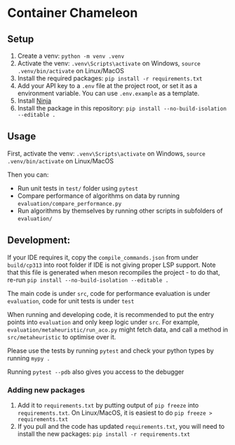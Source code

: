 # Container Chameleon

## Setup

1. Create a venv: `python -m venv .venv`
2. Activate the venv: `.venv\Scripts\activate` on Windows, `source .venv/bin/activate` on Linux/MacOS
3. Install the required packages: `pip install -r requirements.txt`
4. Add your API key to a `.env` file at the project root, or set it as a environment variable. You can use `.env.example` as a template.
5. Install [Ninja](https://github.com/ninja-build/ninja/wiki/Pre-built-Ninja-packages)
6. Install the package in this repository: `pip install --no-build-isolation --editable .`

## Usage

First, activate the venv: `.venv\Scripts\activate` on Windows, `source .venv/bin/activate` on Linux/MacOS

Then you can:
- Run unit tests in `test/` folder using `pytest`
- Compare performance of algorithms on data by running `evaluation/compare_performance.py`
- Run algorithms by themselves by running other scripts in subfolders of `evaluation/`

## Development:
If your IDE requires it, copy the `compile_commands.json` from under `build/cp313` into root folder if IDE is not giving proper LSP support.
Note that this file is generated when meson recompiles the project - to do that, re-run `pip install --no-build-isolation --editable .`

The main code is under `src`, code for performance evaluation is under `evaluation`, code for unit tests is under `test`

When running and developing code, it is recommended to put the entry points into `evaluation` and only keep logic under `src`. For example, `evaluation/metaheuristic/run_aco.py` might fetch data, and call a method in `src/metaheuristic` to optimise over it.

Please use the tests by running `pytest` and check your python types by running `mypy .`

Running `pytest --pdb` also gives you access to the debugger

### Adding new packages
1. Add it to `requirements.txt` by putting output of `pip freeze` into `requirements.txt`. On Linux/MacOS, it is easiest to do `pip freeze > requirements.txt`
2. If you pull and the code has updated `requirements.txt`, you will need to install the new packages: `pip install -r requirements.txt`

